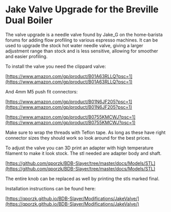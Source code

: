 # Jake Valve Upgrade for the Breville Dual Boiler

The valve upgrade is a needle valve found by Jake_G on the home-barista forums for adding flow profiling to various espresso machines. It can be used to upgrade the stock hot water needle valve, giving a larger adjustment range than stock and is less sensitive, allowing for smoother and easier profiling. 

To install the valve you need the clippard valve:

[https://www.amazon.com/gp/product/B01A63RLLQ?psc=1](https://www.amazon.com/gp/product/B01A63RLLQ?psc=1)

And 4mm M5 push fit connectors:

[https://www.amazon.com/gp/product/B01N6JF205?psc=1](https://www.amazon.com/gp/product/B01N6JF205?psc=1)

[https://www.amazon.com/gp/product/B0755KMCWJ?psc=1](https://www.amazon.com/gp/product/B0755KMCWJ?psc=1)

Make sure to wrap the threads with Teflon tape. As long as these have right connector sizes they should work so look around for the best prices. 

To adjust the valve you can 3D print an adapter with high temperature filament to make it look stock. The stl needed are adapter body and shaft.

[https://github.com/qporzk/BDB-Slayer/tree/master/docs/Models/STL](https://github.com/qporzk/BDB-Slayer/tree/master/docs/Models/STL)

The entire knob can be replaced as well by printing the stls marked final.

Installation instructions can be found here:

[https://qporzk.github.io/BDB-Slayer/Modifications/JakeValve/](https://qporzk.github.io/BDB-Slayer/Modifications/JakeValve/)